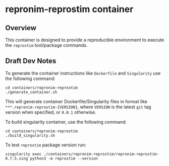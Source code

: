 # repronim-reprostim container

## Overview

This container is designed to provide a reproducible environment to
execute the `reprostim` tool/package commands.


## Draft Dev Notes

To generate the container instructions like `Dockerfile` and `Singularity`
use the following command:

```shell
cd containers/repronim-reprostim
./generate_container.sh
```

This will generate container Dockerfile/Singularity files in format like
`***.repronim-reprostim-{VERSION}`, where `VERSION` is the latest `git` tag
version when specified, or `0.0.1` otherwise.

To build singularity container, use the following command:

```shell
cd containers/repronim-reprostim
./build_singularity.sh
```

To test `reprostim` package version run:
```shell
singularity exec ./containers/repronim-reprostim/repronim-reprostim-0.7.5.sing python3 -m reprostim --version
```
